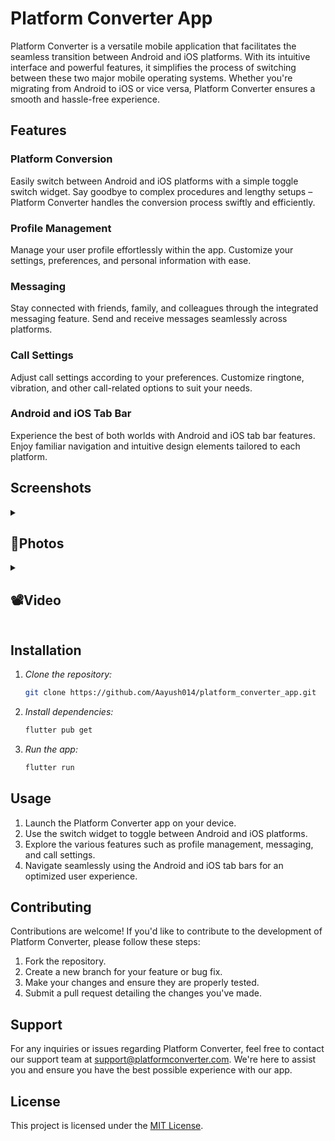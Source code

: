 # Platform Converter App

Platform Converter is a versatile mobile application that facilitates the seamless transition between Android and iOS platforms. With its intuitive interface and powerful features, it simplifies the process of switching between these two major mobile operating systems. Whether you're migrating from Android to iOS or vice versa, Platform Converter ensures a smooth and hassle-free experience.

## Features

### Platform Conversion
Easily switch between Android and iOS platforms with a simple toggle switch widget. Say goodbye to complex procedures and lengthy setups – Platform Converter handles the conversion process swiftly and efficiently.

### Profile Management
Manage your user profile effortlessly within the app. Customize your settings, preferences, and personal information with ease.

### Messaging
Stay connected with friends, family, and colleagues through the integrated messaging feature. Send and receive messages seamlessly across platforms.

### Call Settings
Adjust call settings according to your preferences. Customize ringtone, vibration, and other call-related options to suit your needs.

### Android and iOS Tab Bar
Experience the best of both worlds with Android and iOS tab bar features. Enjoy familiar navigation and intuitive design elements tailored to each platform.

## Screenshots

<details> 
  <summary><h2>📸Photos</h2></summary>
  <p>
      <details> 
          <summary><h2>Android/iOS</h2></summary>
            <p>
                <table align="center">
                  <tr>
                      <td><img src="https://github.com/Aayush014/platform_converter_app/assets/133498952/a1abfca5-4484-449c-aa8b-dbb3105a9756" alt="Image 2" width="180" height="auto"></td>
                      <td><img src="https://github.com/Aayush014/platform_converter_app/assets/133498952/30d7dc7b-c08e-4aba-b849-e0e01a6dc0ad" alt="Image 3" width="180" height="auto"></td>
                  </tr>
                   <tr>
                      <td><img src="https://github.com/Aayush014/platform_converter_app/assets/133498952/0f783be5-9f34-4e4a-82cf-14042bca2f6a" alt="Image 3" width="180" height="auto"></td>
                      <td><img src="https://github.com/Aayush014/platform_converter_app/assets/133498952/71ed50d0-4149-47a1-8525-548873405633" alt="Image 2" width="180" height="auto"></td>
                  </tr>
                  <tr>
                      <td><img src="https://github.com/Aayush014/platform_converter_app/assets/133498952/6a08c7ea-1d7a-47d9-9368-3e7f96dce2e5" alt="Image 3" width="180" height="auto"></td>
                      <td><img src="https://github.com/Aayush014/platform_converter_app/assets/133498952/355465cf-7841-4b10-b8f6-879fa7565c73" alt="Image 2" width="180" height="auto"></td>
                  </tr>
                  <tr>
                      <td><img src="https://github.com/Aayush014/platform_converter_app/assets/133498952/2c523730-3557-4649-9f7b-9cdde8e0d453" alt="Image 3" width="180" height="auto"></td>
                      <td><img src="https://github.com/Aayush014/platform_converter_app/assets/133498952/461fbf27-29b9-4b6b-9b0d-ce9d283440c5" alt="Image 2" width="180" height="auto"></td>
                  </tr>
                </table>    
          </p>
      </details>  
  </p>
  </details>
    <details> 
  <summary><h2>📽️Video</h2></summary>
  <p>
    <table align="center">
  <tr>
    <video src ="https://github.com/Aayush014/platform_converter_app/assets/133498952/b5f4a6f4-4f45-4833-b6bd-1cd1e938c5ca"></video> </h1>
  </tr>
    </table>   
  </p>
  </details> 

## Installation

1. *Clone the repository:*

    ```bash
    git clone https://github.com/Aayush014/platform_converter_app.git
    ```

2. *Install dependencies:*

    ```bash
    flutter pub get
    ```

3. *Run the app:*

    ```bash
    flutter run
    ```

## Usage

1. Launch the Platform Converter app on your device.
2. Use the switch widget to toggle between Android and iOS platforms.
3. Explore the various features such as profile management, messaging, and call settings.
4. Navigate seamlessly using the Android and iOS tab bars for an optimized user experience.

## Contributing

Contributions are welcome! If you'd like to contribute to the development of Platform Converter, please follow these steps:

1. Fork the repository.
2. Create a new branch for your feature or bug fix.
3. Make your changes and ensure they are properly tested.
4. Submit a pull request detailing the changes you've made.

## Support

For any inquiries or issues regarding Platform Converter, feel free to contact our support team at [support@platformconverter.com](mailto:support@platformconverter.com). We're here to assist you and ensure you have the best possible experience with our app.

## License

This project is licensed under the [MIT License](LICENSE).
